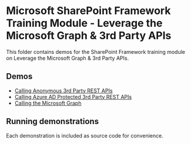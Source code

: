 # Microsoft SharePoint Framework Training Module - Leverage the Microsoft Graph & 3rd Party APIs

This folder contains demos for the SharePoint Framework training module on Leverage the Microsoft Graph & 3rd Party APIs.

## Demos

- [Calling Anonymous 3rd Party REST APIs](./01-httpclient)
- [Calling Azure AD Protected 3rd Party REST APIs](./02-aadhttpclient)
- [Calling the Microsoft Graph](./03-msgraphclient)

## Running demonstrations

Each demonstration is included as source code for convenience.